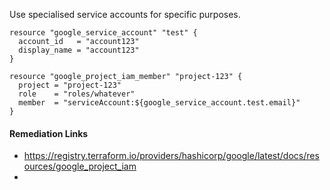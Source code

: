 
Use specialised service accounts for specific purposes.

```hcl
resource "google_service_account" "test" {
  account_id   = "account123"
  display_name = "account123"
}

resource "google_project_iam_member" "project-123" {
  project = "project-123"
  role    = "roles/whatever"
  member  = "serviceAccount:${google_service_account.test.email}"
}
```

#### Remediation Links
 - https://registry.terraform.io/providers/hashicorp/google/latest/docs/resources/google_project_iam
 - 
        